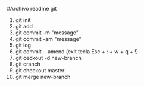 #Archivo readme git

1. git init 
2. git add .
3. git commit -m "message"
4. git commit -am "message"
5. git log
6. git commit --amend
(exit tecla Esc + : + w + q + !)
7. git ceckout -d new-branch
8. git cranch
9. git checkout master
10. git merge new-branch